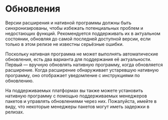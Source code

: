 # Обновления

Версии расширения и нативной программы должны быть синхронизированы, чтобы избежать потенциальных проблем и
недостающих функций. Рекомендуется поддерживать их в актуальном состоянии, обновляя до самой последней доступной версии,
если только в этом релизе не известны серьёзные ошибки.

Поскольку нативная программа не может выполнять автоматические обновления, есть два варианта для поддержания
её актуальности. Первый — вручную обновлять нативную программу, когда обновляется расширение. Когда расширение обнаруживает устаревшую нативную программу, оно отображает уведомление
с инструкциями по обновлению.

На поддерживаемых платформах вы также можете установить нативную программу с помощью поддерживаемых менеджеров пакетов и управлять обновлениями через них. Пожалуйста, имейте в виду, что некоторые менеджеры пакетов могут иметь задержки в релизах.
